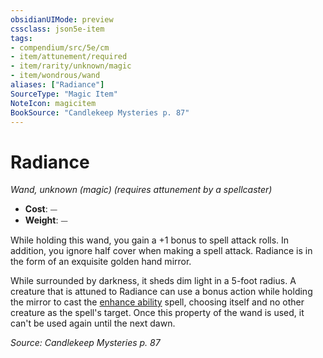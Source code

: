 ```yaml
---
obsidianUIMode: preview
cssclass: json5e-item
tags:
- compendium/src/5e/cm
- item/attunement/required
- item/rarity/unknown/magic
- item/wondrous/wand
aliases: ["Radiance"]
SourceType: "Magic Item"
NoteIcon: magicitem
BookSource: "Candlekeep Mysteries p. 87"
---
```

# Radiance
*Wand, unknown (magic) (requires attunement by a spellcaster)*  

- **Cost**: ⏤
- **Weight**: ⏤

While holding this wand, you gain a +1 bonus to spell attack rolls. In addition, you ignore half cover when making a spell attack. Radiance is in the form of an exquisite golden hand mirror.

While surrounded by darkness, it sheds dim light in a 5-foot radius. A creature that is attuned to Radiance can use a bonus action while holding the mirror to cast the [enhance ability](/2-Mechanics/CLI/spells/enhance-ability.md) spell, choosing itself and no other creature as the spell's target. Once this property of the wand is used, it can't be used again until the next dawn.

*Source: Candlekeep Mysteries p. 87*